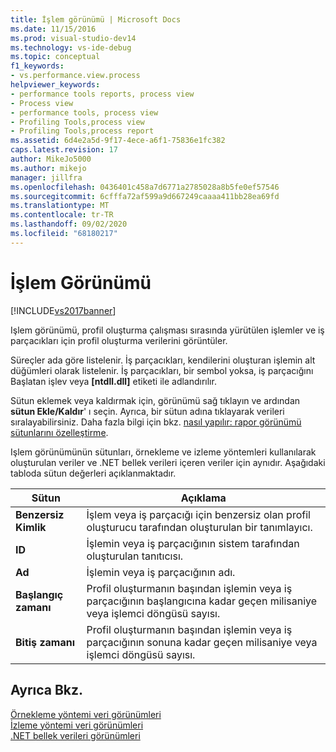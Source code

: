 ```yaml
---
title: İşlem görünümü | Microsoft Docs
ms.date: 11/15/2016
ms.prod: visual-studio-dev14
ms.technology: vs-ide-debug
ms.topic: conceptual
f1_keywords:
- vs.performance.view.process
helpviewer_keywords:
- performance tools reports, process view
- Process view
- performance tools, process view
- Profiling Tools,process view
- Profiling Tools,process report
ms.assetid: 6d4e2a5d-9f17-4ece-a6f1-75836e1fc382
caps.latest.revision: 17
author: MikeJo5000
ms.author: mikejo
manager: jillfra
ms.openlocfilehash: 0436401c458a7d6771a2785028a8b5fe0ef57546
ms.sourcegitcommit: 6cfffa72af599a9d667249caaaa411bb28ea69fd
ms.translationtype: MT
ms.contentlocale: tr-TR
ms.lasthandoff: 09/02/2020
ms.locfileid: "68180217"
---
```

# <a name="process-view"></a>İşlem Görünümü
[!INCLUDE[vs2017banner](../includes/vs2017banner.md)]

Işlem görünümü, profil oluşturma çalışması sırasında yürütülen işlemler ve iş parçacıkları için profil oluşturma verilerini görüntüler.  
  
 Süreçler ada göre listelenir. İş parçacıkları, kendilerini oluşturan işlemin alt düğümleri olarak listelenir. İş parçacıkları, bir sembol yoksa, iş parçacığını Başlatan işlev veya **[ntdll.dll]** etiketi ile adlandırılır.  
  
 Sütun eklemek veya kaldırmak için, görünümü sağ tıklayın ve ardından **sütun Ekle/Kaldır**' ı seçin. Ayrıca, bir sütun adına tıklayarak verileri sıralayabilirsiniz. Daha fazla bilgi için bkz. [nasıl yapılır: rapor görünümü sütunlarını özelleştirme](../profiling/how-to-customize-report-view-columns.md).  
  
 Işlem görünümünün sütunları, örnekleme ve izleme yöntemleri kullanılarak oluşturulan veriler ve .NET bellek verileri içeren veriler için aynıdır. Aşağıdaki tabloda sütun değerleri açıklanmaktadır.  
  
|Sütun|Açıklama|  
|------------|-----------------|  
|**Benzersiz Kimlik**|İşlem veya iş parçacığı için benzersiz olan profil oluşturucu tarafından oluşturulan bir tanımlayıcı.|  
|**ID**|İşlemin veya iş parçacığının sistem tarafından oluşturulan tanıtıcısı.|  
|**Ad**|İşlemin veya iş parçacığının adı.|  
|**Başlangıç zamanı**|Profil oluşturmanın başından işlemin veya iş parçacığının başlangıcına kadar geçen milisaniye veya işlemci döngüsü sayısı.|  
|**Bitiş zamanı**|Profil oluşturmanın başından işlemin veya iş parçacığının sonuna kadar geçen milisaniye veya işlemci döngüsü sayısı.|  
  
## <a name="see-also"></a>Ayrıca Bkz.  
 [Örnekleme yöntemi veri görünümleri](../profiling/profiler-sampling-method-data-views.md)   
 [İzleme yöntemi veri görünümleri](../profiling/instrumentation-method-data-views.md)   
 [.NET bellek verileri görünümleri](../profiling/dotnet-memory-data-views.md)
